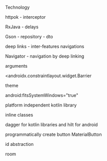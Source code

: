 Technology

httpok -
  interceptor

RxJava -
  delays

Gson -
  repository - dto

deep links - inter-features navigations

Navigator -
  navigation by deep linking

  arguments

<androidx.constraintlayout.widget.Barrier

theme

android:fitsSystemWindows="true"

platform independent kotlin library

inline classes

dagger for kotlin libraries and hilt for android

programmatically create button MaterialButton

id abstraction

room